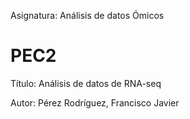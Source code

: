 Asignatura: Análisis de datos Ómicos
# PEC2
Título: Análisis de datos de RNA-seq

Autor: Pérez Rodríguez, Francisco Javier 
